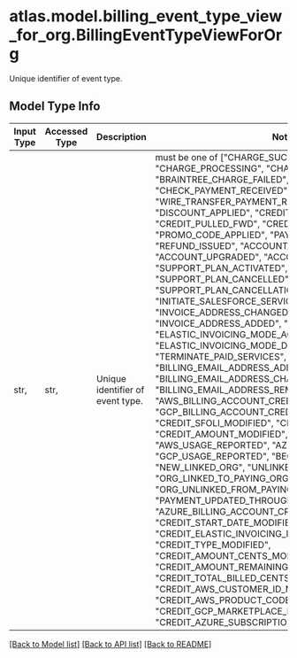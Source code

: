 # atlas.model.billing_event_type_view_for_org.BillingEventTypeViewForOrg

Unique identifier of event type.

## Model Type Info
Input Type | Accessed Type | Description | Notes
------------ | ------------- | ------------- | -------------
str,  | str,  | Unique identifier of event type. | must be one of ["CHARGE_SUCCEEDED", "CHARGE_FAILED", "CHARGE_PROCESSING", "CHARGE_PENDING_REVERSAL", "BRAINTREE_CHARGE_FAILED", "INVOICE_CLOSED", "CHECK_PAYMENT_RECEIVED", "WIRE_TRANSFER_PAYMENT_RECEIVED", "DISCOUNT_APPLIED", "CREDIT_ISSUED", "CREDIT_PULLED_FWD", "CREDIT_END_DATE_MODIFIED", "PROMO_CODE_APPLIED", "PAYMENT_FORGIVEN", "REFUND_ISSUED", "ACCOUNT_DOWNGRADED", "ACCOUNT_UPGRADED", "ACCOUNT_MODIFIED", "SUPPORT_PLAN_ACTIVATED", "SUPPORT_PLAN_CANCELLED", "SUPPORT_PLAN_CANCELLATION_SCHEDULED", "INITIATE_SALESFORCE_SERVICE_CLOUD_SYNC", "INVOICE_ADDRESS_CHANGED", "INVOICE_ADDRESS_ADDED", "PREPAID_PLAN_ACTIVATED", "ELASTIC_INVOICING_MODE_ACTIVATED", "ELASTIC_INVOICING_MODE_DEACTIVATED", "TERMINATE_PAID_SERVICES", "BILLING_EMAIL_ADDRESS_ADDED", "BILLING_EMAIL_ADDRESS_CHANGED", "BILLING_EMAIL_ADDRESS_REMOVED", "AWS_BILLING_ACCOUNT_CREDIT_ISSUED", "GCP_BILLING_ACCOUNT_CREDIT_ISSUED", "CREDIT_SFOLI_MODIFIED", "CREDIT_SFOLID_MODIFIED", "CREDIT_AMOUNT_MODIFIED", "PREPAID_PLAN_MODIFIED", "AWS_USAGE_REPORTED", "AZURE_USAGE_REPORTED", "GCP_USAGE_REPORTED", "BECAME_PAYING_ORG", "NEW_LINKED_ORG", "UNLINKED_ORG", "ORG_LINKED_TO_PAYING_ORG", "ORG_UNLINKED_FROM_PAYING_ORG", "PAYMENT_UPDATED_THROUGH_API", "AZURE_BILLING_ACCOUNT_CREDIT_ISSUED", "CREDIT_START_DATE_MODIFIED", "CREDIT_ELASTIC_INVOICING_MODIFIED", "CREDIT_TYPE_MODIFIED", "CREDIT_AMOUNT_CENTS_MODIFIED", "CREDIT_AMOUNT_REMAINING_CENTS_MODIFIED", "CREDIT_TOTAL_BILLED_CENTS_MODIFIED", "CREDIT_AWS_CUSTOMER_ID_MODIFIED", "CREDIT_AWS_PRODUCT_CODE_MODIFIED", "CREDIT_GCP_MARKETPLACE_ENTITLEMENT_ID_MODIFIED", "CREDIT_AZURE_SUBSCRIPTION_ID_MODIFIED", ] 

[[Back to Model list]](../../README.md#documentation-for-models) [[Back to API list]](../../README.md#documentation-for-api-endpoints) [[Back to README]](../../README.md)

